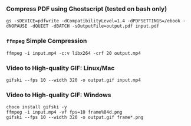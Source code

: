### Compress PDF using Ghostscript (tested on bash only)

```
gs -sDEVICE=pdfwrite -dCompatibilityLevel=1.4 -dPDFSETTINGS=/ebook -dNOPAUSE -dQUIET -dBATCH -sOutputFile=output.pdf input.pdf
```

### `ffmpeg` Simple Compression

```
ffmpeg -i input.mp4 -c:v libx264 -crf 20 output.mp4
```

### Video to High-quality GIF: Linux/Mac

```
gifski --fps 10 --width 320 -o output.gif input.mp4
```

### Video to High-quality GIF: Windows

```
choco install gifski -y
ffmpeg -i input.mp4 -vf fps=10 frame%04d.png
gifski --fps 10 --width 320 -o output.gif frame*.png
```
